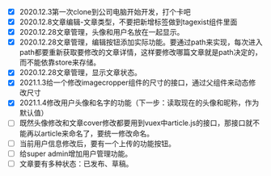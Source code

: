 - [x] 2020.12.3第一次clone到公司电脑开始开发，打个卡吧
- [x] 2020.12.8文章编辑-文章类型，不要把新增标签做到tagexist组件里面
- [x] 2020.12.28文章管理，头像和用户名放在一起显示。
- [x] 2020.12.28文章管理，编辑按钮添加实际功能。要通过path来实现，每次进入path都要重新获取要修改的文章详情，这样要修改哪篇文章就是path决定的，而不能依靠store来存储。
- [x] 2020.12.28文章管理，显示文章状态。
- [x] 2021.1.3给一个修改imagecropper组件的尺寸的接口，通过父组件来动态修改尺寸
- [x] 2021.1.4修改用户头像和名字的功能（下一步：读取现在的头像和昵称，作为默认值）
- [ ] 既然头像修改和文章cover修改都要用到vuex中article.js的接口，那接口就不能再以article来命名了，要统一修改命名。
- [ ] 当前用户信息修改后，要有一个上传的功能按钮。
- [ ] 给super admin增加用户管理功能。
- [ ] 文章要有多种状态：已发布、草稿。
